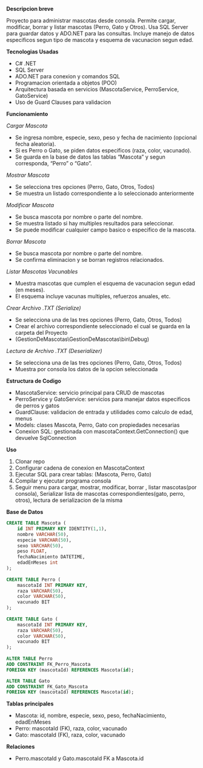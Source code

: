 **Descripcion breve**

Proyecto para administrar mascotas desde consola. Permite cargar, modificar, borrar y listar mascotas (Perro, Gato y Otros). Usa SQL Server para guardar datos y ADO.NET para las consultas.
Incluye manejo de datos especificos segun tipo de mascota y esquema de vacunacion segun edad.

**Tecnologias Usadas**
  +	C# .NET
  +	SQL Server
  +	ADO.NET para conexion y comandos SQL
  +	Programacion orientada a objetos (POO)
  +	Arquitectura basada en servicios (MascotaService, PerroService, GatoService)
  +	Uso de Guard Clauses para validacion

**Funcionamiento**

*Cargar Mascota*
  +	Se ingresa nombre, especie, sexo, peso y fecha de nacimiento (opcional fecha aleatoria).
  +	Si es Perro o Gato, se piden datos especificos (raza, color, vacunado).
  +	Se guarda en la base de datos las tablas “Mascota” y segun corresponda, “Perro” o “Gato”.

*Mostrar Mascota*
  +	Se selecciona tres opciones (Perro, Gato, Otros, Todos)
  +	Se muestra un listado correspondiente a lo seleccionado anteriormente

*Modificar Mascota*
  +	Se busca mascota por nombre o parte del nombre.
  +	Se muestra listado si hay multiples resultados para seleccionar.
  +	Se puede modificar cualquier campo basico o especifico de la mascota.

*Borrar Mascota*
  +	Se busca mascota por nombre o parte del nombre.
  +	Se confirma eliminacion y se borran registros relacionados.

*Listar Mascotas Vacunables*
  +	Muestra mascotas que cumplen el esquema de vacunacion segun edad (en meses).
  +	El esquema incluye vacunas multiples, refuerzos anuales, etc.

*Crear Archivo .TXT (Serialize)*
  +	Se selecciona una de las tres opciones (Perro, Gato, Otros, Todos)
  +	Crear el archivo correspondiente seleccionado el cual se guarda en la carpeta del Proyecto
  +	(GestionDeMascotas\GestionDeMascotas\bin\Debug)

*Lectura de Archivo .TXT (Deserializer)*
  +	Se selecciona una de las tres opciones (Perro, Gato, Otros, Todos)
  +	Muestra por consola los datos de la opcion seleccionada

**Estructura de Codigo**
  +	MascotaService: servicio principal para CRUD de mascotas
  +	PerroService y GatoService: servicios para manejar datos especificos de perros y gatos
  +	GuardClause: validacion de entrada y utilidades como calculo de edad, menus
  +	Models: clases Mascota, Perro, Gato con propiedades necesarias
  +	Conexion SQL: gestionada con mascotaContext.GetConnection() que devuelve SqlConnection

**Uso**
1.	Clonar repo
2.	Configurar cadena de conexion en MascotaContext
3.	Ejecutar SQL para crear tablas: (Mascota, Perro, Gato)
4.	Compilar y ejecutar programa consola
5.	Seguir menu para cargar, mostrar, modificar, borrar , listar mascotas(por consola),
    Serializar lista de mascotas correspondientes(gato, perro, otros), lectura de serializacion de la misma

**Base de Datos**
```sql
CREATE TABLE Mascota (
    id INT PRIMARY KEY IDENTITY(1,1),
    nombre VARCHAR(50),
    especie VARCHAR(50),
    sexo VARCHAR(50),
    peso FLOAT,
    fechaNacimiento DATETIME,
    edadEnMeses int
);
	
CREATE TABLE Perro (
    mascotaId INT PRIMARY KEY,
    raza VARCHAR(50),
    color VARCHAR(50),
    vacunado BIT
);
	
CREATE TABLE Gato (
    mascotaId INT PRIMARY KEY,
    raza VARCHAR(50),
    color VARCHAR(50),
    vacunado BIT
);
	
ALTER TABLE Perro
ADD CONSTRAINT FK_Perro_Mascota
FOREIGN KEY (mascotaId) REFERENCES Mascota(id);

ALTER TABLE Gato
ADD CONSTRAINT FK_Gato_Mascota
FOREIGN KEY (mascotaId) REFERENCES Mascota(id);
```
**Tablas principales**
  +	Mascota: id, nombre, especie, sexo, peso, fechaNacimiento, edadEnMeses
  +	Perro: mascotaId (FK), raza, color, vacunado
  +	Gato: mascotaId (FK), raza, color, vacunado

**Relaciones**
  +	Perro.mascotaId y Gato.mascotaId FK a Mascota.id
